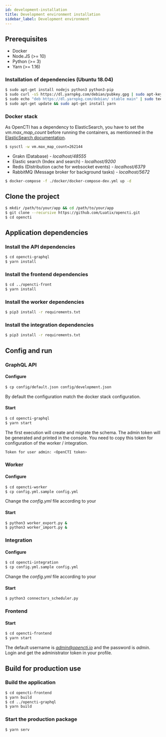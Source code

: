 ```yaml
---
id: development-installation
title: Development environment installation
sidebar_label: Development environment
---
```


## Prerequisites

- Docker
- Node.JS (>= 10)
- Python (>= 3)
- Yarn (>= 1.16)

### Installation of dependencies (Ubuntu 18.04)

```bash
$ sudo apt-get install nodejs python3 python3-pip
$ sudo curl -sS https://dl.yarnpkg.com/debian/pubkey.gpg | sudo apt-key add -
$ sudo echo "deb https://dl.yarnpkg.com/debian/ stable main" | sudo tee /etc/apt/sources.list.d/yarn.list
$ sudo apt-get update && sudo apt-get install yarn
```

### Docker stack

As OpenCTI has a dependency to ElasticSearch, you have to set the *vm.max_map_count* before running the containers, as mentionned in the [ElasticSearch documentation](https://www.elastic.co/guide/en/elasticsearch/reference/current/docker.html#docker-cli-run-prod-mode).

```bash
$ sysctl -w vm.max_map_count=262144 
```

* Grakn (Database) - *localhost/48555*
* Elastic search (Index and search) - *localhost/9200*
* Redis (Distribution cache for websocket events) - *localhost/6379*
* RabbitMQ (Message broker for background tasks) - *localhost/5672*

```bash
$ docker-compose -f ./docker/docker-compose-dev.yml up -d
```

## Clone the project

```bash
$ mkdir /path/to/your/app && cd /path/to/your/app
$ git clone --recursive https://github.com/Luatix/opencti.git
$ cd opencti
```

## Application dependencies

### Install the API dependencies

```bash
$ cd opencti-graphql
$ yarn install
```

### Install the frontend dependencies
```bash
$ cd ../opencti-front
$ yarn install
```

### Install the worker dependencies

```bash
$ pip3 install -r requirements.txt
```

### Install the integration dependencies

```bash
$ pip3 install -r requirements.txt
```

## Config and run

### GraphQL API

#### Configure

```bash
$ cp config/default.json config/development.json
```
By default the configuration match the docker stack configuration.

#### Start

```bash
$ cd opencti-graphql
$ yarn start
```

The first execution will create and migrate the schema. The admin token will be generated and printed in the console. You need to copy this token for configuration of the worker / integration.
```bash
Token for user admin: <OpenCTI token>
```

### Worker

#### Configure

```bash
$ cd opencti-worker
$ cp config.yml.sample config.yml
```
Change the *config.yml* file according to your <OpenCTI token>

#### Start

```bash
$ python3 worker_export.py &
$ python3 worker_import.py &
```

### Integration

#### Configure

```bash
$ cd opencti-integration
$ cp config.yml.sample config.yml
```
Change the *config.yml* file according to your <OpenCTI token>

#### Start

```bash
$ python3 connectors_scheduler.py
```

### Frontend

#### Start

```bash
$ cd opencti-frontend
$ yarn start
```

The default username is *admin@opencti.io* and the password is *admin*. Login and get the administrator token in your profile.

## Build for production use

### Build the application

```bash
$ cd opencti-frontend
$ yarn build
$ cd ../opencti-graphql
$ yarn build
```

### Start the production package

```bash
$ yarn serv
```
